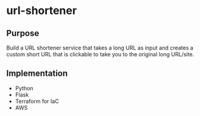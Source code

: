 # url-shortener

## Purpose

Build a URL shortener service that takes a long URL as input and creates a custom short URL that is clickable to take you to the original long URL/site.

## Implementation 

- Python 
- Flask
- Terraform for IaC
- AWS